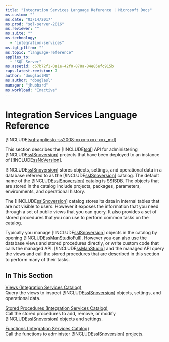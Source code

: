 ```yaml
---
title: "Integration Services Language Reference | Microsoft Docs"
ms.custom: ""
ms.date: "03/14/2017"
ms.prod: "sql-server-2016"
ms.reviewer: ""
ms.suite: ""
ms.technology: 
  - "integration-services"
ms.tgt_pltfrm: ""
ms.topic: "language-reference"
applies_to: 
  - "SQL Server"
ms.assetid: c67b72f1-0a1e-42f0-878a-84e85efc915b
caps.latest.revision: 7
author: "douglaslMS"
ms.author: "douglasl"
manager: "jhubbard"
ms.workload: "Inactive"
---
```

# Integration Services Language Reference
[!INCLUDE[tsql-appliesto-ss2008-xxxx-xxxx-xxx_md](../includes/tsql-appliesto-ss2008-xxxx-xxxx-xxx-md.md)]

  This section describes the [!INCLUDE[tsql](../includes/tsql-md.md)] API for administering [!INCLUDE[ssISnoversion](../includes/ssisnoversion-md.md)] projects that have been deployed to an instance of [!INCLUDE[ssNoVersion](../includes/ssnoversion-md.md)].  
  
 [!INCLUDE[ssISnoversion](../includes/ssisnoversion-md.md)] stores objects, settings, and operational data in a database referred to as the [!INCLUDE[ssISnoversion](../includes/ssisnoversion-md.md)] catalog. The default name of the [!INCLUDE[ssISnoversion](../includes/ssisnoversion-md.md)] catalog is SSISDB. The objects that are stored in the catalog include projects, packages, parameters, environments, and operational history.  
  
 The [!INCLUDE[ssISnoversion](../includes/ssisnoversion-md.md)] catalog stores its data in internal tables that are not visible to users. However it exposes the information that you need through a set of public views that you can query. It also provides a set of stored procedures that you can use to perform common tasks on the catalog.  
  
 Typically you manage [!INCLUDE[ssISnoversion](../includes/ssisnoversion-md.md)] objects in the catalog by opening [!INCLUDE[ssManStudioFull](../includes/ssmanstudiofull-md.md)]. However you can also use the database views and stored procedures directly, or write custom code that calls the managed API. [!INCLUDE[ssManStudio](../includes/ssmanstudio-md.md)] and the managed API query the views and call the stored procedures that are described in this section to perform many of their tasks.  
  
## In This Section  
 [Views &#40;Integration Services Catalog&#41;](../integration-services/system-views/views-integration-services-catalog.md)  
 Query the views to inspect [!INCLUDE[ssISnoversion](../includes/ssisnoversion-md.md)] objects, settings, and operational data.  
  
 [Stored Procedures &#40;Integration Services Catalog&#41;](../integration-services/system-stored-procedures/stored-procedures-integration-services-catalog.md)  
 Call the stored procedures to add, remove, or modify [!INCLUDE[ssISnoversion](../includes/ssisnoversion-md.md)] objects and settings.  
  
 [Functions &#40;Integration Services Catalog&#41;](http://msdn.microsoft.com/library/9f2aec85-3d4c-415f-b1f8-8328a60b1c7f)  
 Call the functions to administer [!INCLUDE[ssISnoversion](../includes/ssisnoversion-md.md)] projects.  
  
  
